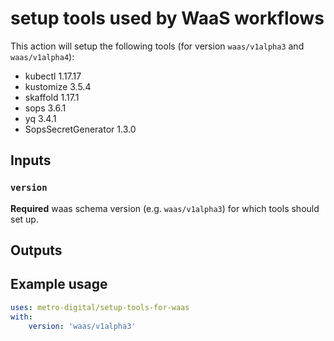 # setup tools used by WaaS workflows

This action will setup the following tools (for version `waas/v1alpha3` and `waas/v1alpha4`):

- kubectl 1.17.17
- kustomize 3.5.4
- skaffold 1.17.1
- sops 3.6.1
- yq 3.4.1
- SopsSecretGenerator 1.3.0

## Inputs

### `version`

**Required** waas schema version (e.g. `waas/v1alpha3`) for which tools should set up.

## Outputs


## Example usage

```yaml
uses: metro-digital/setup-tools-for-waas
with:
    version: 'waas/v1alpha3'
```
